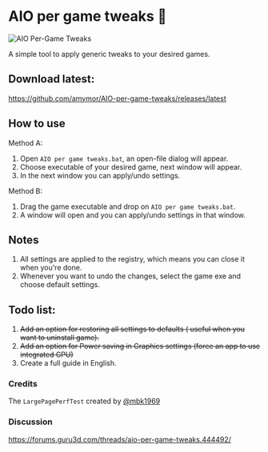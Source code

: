 # AIO per game tweaks 🚀

![AIO Per-Game Tweaks](https://imgur.com/y8mc0rv.png)

A simple tool to apply generic tweaks to your desired games.

## Download latest:
https://github.com/amymor/AIO-per-game-tweaks/releases/latest

## How to use
Method A:
1. Open `AIO per game tweaks.bat`, an open-file dialog will appear. 
2. Choose executable of your desired game, next window will appear.
3. In the next window you can apply/undo settings.

Method B:
1. Drag the game executable and drop on `AIO per game tweaks.bat`.
2. A window will open and you can apply/undo settings in that window.

## Notes
1. All settings are applied to the registry, which means you can close it when you're done.
2. Whenever you want to undo the changes, select the game exe and choose default settings.

## Todo list:
1. <strike>Add an option for restoring all settings to defaults ( useful when you want to uninstall game).</strike>
2. <strike>Add an option for Power saving in Graphics settings (force an app to use integrated GPU)</strike>
3. Create a full guide in English.

### Credits
The `LargePagePerfTest` created by [@mbk1969](https://forums.guru3d.com/members/247876/)

### Discussion
https://forums.guru3d.com/threads/aio-per-game-tweaks.444492/
